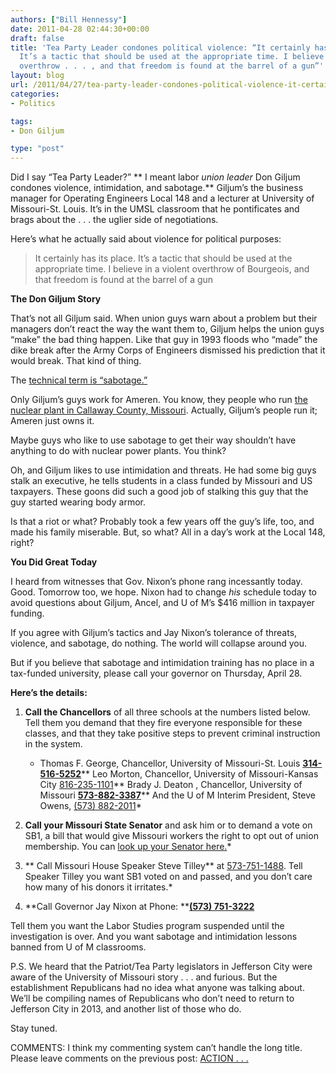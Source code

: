```yaml
---
authors: ["Bill Hennessy"]
date: 2011-04-28 02:44:30+00:00
draft: false
title: 'Tea Party Leader condones political violence: “It certainly has its place.
  It’s a tactic that should be used at the appropriate time. I believe in a violent
  overthrow . . . , and that freedom is found at the barrel of a gun”'
layout: blog
url: /2011/04/27/tea-party-leader-condones-political-violence-it-certainly-has-its-place-its-a-tactic-that-should-be-used-at-the-appropriate-time-i-believe-in-a-violent-overthrow-and-that-free/
categories:
- Politics

tags:
- Don Giljum

type: "post"
---
```


Did I say “Tea Party Leader?” ** I meant labor _union leader_ Don Giljum condones violence, intimidation, and sabotage.** Giljum’s the business manager for Operating Engineers Local 148 and a lecturer at University of Missouri-St. Louis. It’s in the UMSL classroom that he pontificates and brags about the . . . the uglier side of negotiations.

Here’s what he actually said about violence for political purposes: 



>   It certainly has its place. It’s a tactic that should be used at the appropriate time. I believe in a violent overthrow of Bourgeois, and that freedom is found at the barrel of a gun 







**The Don Giljum Story**

That’s not all Giljum said. When union guys warn about a problem but their managers don’t react the way the want them to, Giljum helps the union guys “make” the bad thing happen. Like that guy in 1993 floods who “made” the dike break after the Army Corps of Engineers dismissed his prediction that it would break. That kind of thing. 

The [technical term is “sabotage.”](https://biggovernment.com/publius/2011/04/25/how-to-college-course-on-violent-union-tactics-part-ii-case-studies-edition/#more-260568) 

Only Giljum’s guys work for Ameren. You know, they people who run [the nuclear plant in Callaway County, Missouri](https://rockinconservative.com/2011/04/27/a-communist-saboteur-at-a-nuclear-power-plant/). Actually, Giljum’s people run it; Ameren just owns it. 

Maybe guys who like to use sabotage to get their way shouldn’t have anything to do with nuclear power plants. You think? 





Oh, and Giljum likes to use intimidation and threats. He had some big guys stalk an executive, he tells students in a class funded by Missouri and US taxpayers. These goons did such a good job of stalking this guy that the guy started wearing body armor. 

Is that a riot or what? Probably took a few years off the guy’s life, too, and made his family miserable. But, so what? All in a day’s work at the Local 148, right? 

**You Did Great Today**

I heard from witnesses that Gov. Nixon’s phone rang incessantly today. Good. Tomorrow too, we hope. Nixon had to change _his_ schedule today to avoid questions about Giljum, Ancel, and U of M’s $416 million in taxpayer funding. 

If you agree with Giljum’s tactics and Jay Nixon’s tolerance of threats, violence, and sabotage, do nothing. The world will collapse around you.

But if you believe that sabotage and intimidation training has no place in a tax-funded university, please call your governor on Thursday, April 28. 

**Here’s the details:**

1. **Call the Chancellors** of all three schools at the numbers listed below. Tell them you demand that they fire everyone responsible for these classes, and that they take positive steps to prevent criminal instruction in the system. 



    * Thomas F. George, Chancellor, University of Missouri-St. Louis **[314-516-5252](tel:314-516-5252)**** Leo Morton, Chancellor, University of Missouri-Kansas City [816-235-1101](tel:816-235-1101)** Brady J. Deaton , Chancellor, University of Missouri **[573-882-3387](tel:573-882-3387)**** And the U of M Interim President, Steve Owens, [(573) 882-2011](tel:%28573%29%20882-2011)*


2. **Call your Missouri State Senator** and ask him or to demand a vote on SB1, a bill that would give Missouri workers the right to opt out of union membership. You can [look up your Senator here.](https://stlouisteaparty.us1.list-manage2.com/track/click?u=b6334042e74991364820c98c6&id=ebb6fd874b&e=b1e997cfb9)*
3. ** Call Missouri House Speaker Steve Tilley** at [573-751-1488](tel:573-751-1488). Tell Speaker Tilley you want SB1 voted on and passed, and you don’t care how many of his donors it irritates.*
4. **Call Governor Jay Nixon at Phone: **[**(573) 751-3222**](tel:%28573%29%20751-3222)

Tell them you want the Labor Studies program suspended until the investigation is over. And you want sabotage and intimidation lessons banned from U of M classrooms.

P.S. We heard that the Patriot/Tea Party legislators in Jefferson City were aware of the University of Missouri story . . . and furious. But the establishment Republicans had no idea what anyone was talking about. We’ll be compiling names of Republicans who don’t need to return to Jefferson City in 2013, and another list of those who do. 

Stay tuned.



COMMENTS: I think my commenting system can’t handle the long title. Please leave comments on the previous post: [ACTION . . .](https://hennessysview.com/missouri-2/action-melt-the-phones/)
